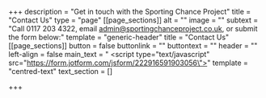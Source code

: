 +++
description = "Get in touch with the Sporting Chance Project"
title = "Contact Us"
type = "page"
[[page_sections]]
alt = ""
image = ""
subtext = "Call 0117 203 4322, email admin@sportingchanceproject.co.uk, or submit the form below:"
template = "generic-header"
title = "Contact Us"
[[page_sections]]
button = false
buttonlink = ""
buttontext = ""
header = ""
left-align = false
main_text = "    <script type=\"text/javascript\" src=\"https://form.jotform.com/jsform/222916591903056\"></script>"
template = "centred-text"
text_section = []

+++
